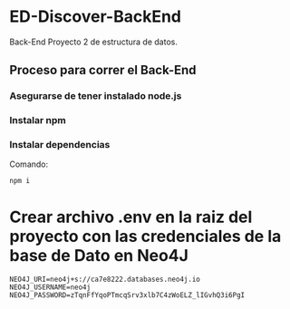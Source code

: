 # ED-Discover-BackEnd
Back-End Proyecto 2 de estructura de datos.

## Proceso para correr el Back-End

### Asegurarse de tener instalado node.js

### Instalar npm

### Instalar dependencias 

Comando:

```
npm i  

```

# Crear archivo .env en la raiz del proyecto con las credenciales de la base de Dato en Neo4J

```
NEO4J_URI=neo4j+s://ca7e8222.databases.neo4j.io
NEO4J_USERNAME=neo4j
NEO4J_PASSWORD=zTqnFfYqoPTmcqSrv3xlb7C4zWoELZ_lIGvhQ3i6PgI
```


